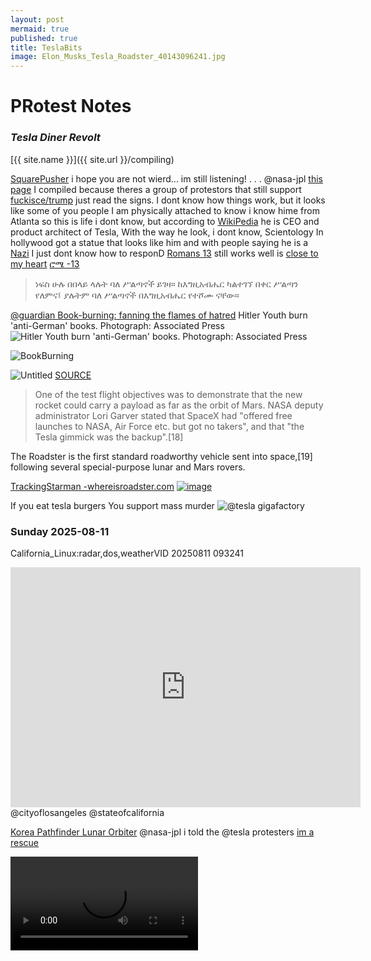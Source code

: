 ```yaml
---
layout: post
mermaid: true
published: true
title: TeslaBits
image: Elon_Musks_Tesla_Roadster_40143096241.jpg
---
```



# PRotest Notes
### _Tesla Diner Revolt_

[{{ site.name }}]({{ site.url }}/compiling)

[SquarePusher](https://youtu.be/RJ6VFCUC6Vs?si=j8kB3udpcTlAXTj6) i hope you are not wierd... im still listening! . . . @nasa-jpl [this page](https://github.com/ThakaRashard/rashardmro/edit/master/_posts/2025-03-31-tesla.md) I compiled because theres a group of protestors that still support [fuckisce/trump](https://ia801009.us.archive.org/21/items/chinaTown-river-bridge-vegetation-la-river-VID_20250810_112536/VID_20250809_181218.mp4) just read the signs. I dont know how things work, but it looks like some of you people I am physically attached to know i know hime from Atlanta so this is life i dont know, but according to [WikiPedia](https://en.wikipedia.org/wiki/Talk:Elon_Musk) he is CEO and product architect of Tesla, With the way he look, i dont know, Scientology In hollywood got a statue that looks like him and with people saying he is a [Nazi](https://daily.jstor.org/90-years-on-the-destruction-of-the-institute-of-sexual-science/) I just dont know how to responD [Romans 13](https://www.biblegateway.com/passage/?search=Romans%2013&version=NIV) still works well is [close to my heart](https://biblehub.com/amh/romans/13.htm) [ሮሜ -13](http://bibleonline.geezexperience.com/amharic/list.php?book=45&chapter=13)


>ነፍስ ሁሉ በበላይ ላሉት ባለ ሥልጣኖች ይገዛ። ከእግዚአብሔር ካልተገኘ በቀር ሥልጣን የለምና፤ ያሉትም ባለ ሥልጣኖች በእግዚአብሔር የተሾሙ ናቸው።


[@guardian Book-burning: fanning the flames of hatred](https://www.theguardian.com/books/2010/sep/10/book-burning-quran-history-nazis)
Hitler Youth burn 'anti-German' books. Photograph: Associated Press
![Hitler Youth burn 'anti-German' books. Photograph: Associated Press](https://i.guim.co.uk/img/static/sys-images/Guardian/Pix/pictures/2010/9/9/1284054802082/Hitler-Youth-burn-anti-Ge-006.jpg?width=620&dpr=1&s=none&crop=none)

![BookBurning](https://daily.jstor.org/wp-content/uploads/2023/05/90_years_on_the_destruction_of_the_institute_of_sexual_science_1050x700.jpg)


![Untitled](https://github.com/user-attachments/assets/6abe6921-e416-4bed-bc5b-a390f63623a1)
[SOURCE](https://digital.library.unt.edu/ark:/67531/metadc357/m1/1/med_res/)

>One of the test flight objectives was to demonstrate that the new rocket could carry a payload as far as the orbit of Mars. NASA deputy administrator Lori Garver stated that SpaceX had "offered free launches to NASA, Air Force etc. but got no takers", and that "the Tesla gimmick was the backup".[18]

The Roadster is the first standard roadworthy vehicle sent into space,[19] following several special-purpose lunar and Mars rovers. 

[TrackingStarman -whereisroadster.com](https://www.whereisroadster.com/)
<a href="https://thakarashard.github.io/compiling/Tesla-Diner-Revolt"><img  alt="image" src="https://github.com/user-attachments/assets/4f4e7f04-ab74-444d-b4e7-31a654a92414" /> </a>

If you eat tesla burgers You support mass murder
![@tesla gigafactory](https://upload.wikimedia.org/wikipedia/commons/thumb/b/b6/Gigafactory_Texas_Building_1_June_2022.jpg/1280px-Gigafactory_Texas_Building_1_June_2022.jpg)

### Sunday  2025-08-11
California_Linux:radar,dos,weatherVID 20250811 093241
<iframe src="https://archive.org/embed/vid-20250811-093241" width="560" height="384" frameborder="0" webkitallowfullscreen="true" mozallowfullscreen="true" allowfullscreen></iframe> @cityoflosangeles @stateofcalifornia

[Korea Pathfinder Lunar Orbiter](https://nssdc.gsfc.nasa.gov/nmc/spacecraft/display.action?id=2022-094A)
@nasa-jpl i told the @tesla protesters [im a rescue](https://www.facebook.com/CaptainOfJoy/posts/pfbid0yR3CVVro8d6niFWN6Sfuycxc5HzCsvR2GPRU6edxjLNj5aodLoH97URj7rUxgDil) 

<video  controls >
  <source src="https://ia802906.us.archive.org/4/items/download_6287_1754168541/VID_20250803_182611.mp4" type="video/mp4" />
  
  Your browser does not support the video tag.
</video>

<img alt="@nasa-jpl im on, its still helpdesk" src="https://github.com/user-attachments/assets/aa9f59d6-f2bd-46c1-906d-b2d64114c743" />

[ElonProtest Day1 coming and going](https://archive.org/details/launchprep_twitter_work_retweets/VID_20250726_184935.mp4)
[b4 HOfOCo](https://dn721704.ca.archive.org/0/items/launchprep_twitter_work_retweets/VID_20250726_184935.mp4) [after HoFoCo](https://dn721704.ca.archive.org/0/items/launchprep_twitter_work_retweets/VID_20250726_190018.mp4) all[files](https://archive.org/download/launchprep_twitter_work_retweets)
[ElonProtest Day2 coming and going](https://archive.org/details/vid-20250727-190404-adb-epa-noaa-swot/VID_20250727_190404.mp4)
[b4 HOfOCo](https://dn721901.ca.archive.org/0/items/vid-20250727-190404-adb-epa-noaa-swot/VID_20250727_190404.mp4) [after HoFoCo](https://dn721901.ca.archive.org/0/items/vid-20250727-190404-adb-epa-noaa-swot/VID_20250727_182645.mp4) all[files](https://archive.org/download/vid-20250727-190404-adb-epa-noaa-swot)

### [@podaac @nasa @nasa-jpl about watermuck](https://dn721704.ca.archive.org/0/items/launchprep_twitter_work_retweets/screen-20240810-110612.mp4)
@stateofcalifornia @cityoflosangeles 
[@podaac @nasa @nasa-jpl about watermuck](https://dn721704.ca.archive.org/0/items/launchprep_twitter_work_retweets/screen-20240810-110612.mp4) @stateofcalifornia @cityoflosangeles @cbs-news-data [SpaceX's Falcon Heavy To Launch Tesla Roadster Into Space - KCAL News](https://youtu.be/8H6j6fooAtE) [SpaceX Launches Tesla Roadster into Mars Orbit via Its Falcon Heavy Rocket - ASM_INTERNATiONAL:ARTiCLE](https://www.asminternational.org/news/videos/-/journal_content/56/10192/33161120/VIDEO/) [Kids Guide To The InterNEt - Diamond EnterTainment Corporation](https://youtu.be/mfMrVKnGzwg)

<iframe src="https://www.facebook.com/plugins/post.php?href=https%3A%2F%2Fwww.facebook.com%2Fpermalink.php%3Fstory_fbid%3Dpfbid02bRXbmnM98phXRPuu6CiRb2LQeDsniyGEvxZtytwjkdTLjBgKruZy729vQpZ1Pjodl%26id%3D100084464911565&show_text=true&width=500" width="500" height="0" style="border:none;overflow:hidden" scrolling="no" frameborder="0" allowfullscreen="true" allow="autoplay; clipboard-write; encrypted-media; picture-in-picture; web-share"></iframe>


<iframe src="https://www.facebook.com/plugins/post.php?href=https%3A%2F%2Fwww.facebook.com%2Fpermalink.php%3Fstory_fbid%3Dpfbid0r1oJ2iKzLhX8Qa1XT5t7diD8oDuWfNakBwMKqpXUrNBN2fdAMXkPg3XwzwJwVdYZl%26id%3D100084464911565&show_text=true&width=500" width="500" height="0" style="border:none;overflow:hidden" scrolling="no" frameborder="0" allowfullscreen="true" allow="autoplay; clipboard-write; encrypted-media; picture-in-picture; web-share"></iframe>


# # CAlifornia_Linux : launchprep_twitter_work_retweets

<iframe src="https://archive.org/embed/launchprep_twitter_work_retweets" width="560" height="384" frameborder="0" webkitallowfullscreen="true" mozallowfullscreen="true" allowfullscreen></iframe>

<iframe src="https://www.facebook.com/plugins/post.php?href=https%3A%2F%2Fwww.facebook.com%2Fpermalink.php%3Fstory_fbid%3Dpfbid0dWXxpo8h3FSa6HLFL2JYev53yP1rDmV562mCJvRS9ByML5gZBsqH8kvJ39fNsYmsl%26id%3D100084464911565&show_text=true&width=500" width="500" height="771" style="border:none;overflow:hidden" scrolling="no" frameborder="0" allowfullscreen="true" allow="autoplay; clipboard-write; encrypted-media; picture-in-picture; web-share"></iframe>


### Ping 
<iframe src="https://www.facebook.com/plugins/post.php?href=https%3A%2F%2Fwww.facebook.com%2Fpermalink.php%3Fstory_fbid%3Dpfbid09whT8WB3sNveGhcE3VaqqC1u98AwXmZoEabSByM74sJJR9fPyGvvoiE9UwsNXZ6Sl%26id%3D100084464911565&show_text=true&width=500" width="500" height="554" style="border:none;overflow:hidden" scrolling="no" frameborder="0" allowfullscreen="true" allow="autoplay; clipboard-write; encrypted-media; picture-in-picture; web-share"></iframe>

<iframe src="https://archive.org/embed/vid-20250727-190404-adb-epa-noaa-swot" width="560" height="384" frameborder="0" webkitallowfullscreen="true" mozallowfullscreen="true" allowfullscreen></iframe>

<iframe src="https://archive.org/embed/scre-californiaLinux_firedatadelivery" width="560" height="384" frameborder="0" webkitallowfullscreen="true" mozallowfullscreen="true" allowfullscreen></iframe>

<iframe src="https://archive.org/embed/1-recommending-grafana-docker" width="560" height="384" frameborder="0" webkitallowfullscreen="true" mozallowfullscreen="true" allowfullscreen></iframe>

<iframe src="https://www.facebook.com/plugins/post.php?href=https%3A%2F%2Fwww.facebook.com%2Fpermalink.php%3Fstory_fbid%3Dpfbid02NEqeowLJXm7HrqaEctrVpP31VPqLqx5jA3kCbDyEubfsNPogMst4iLbvCxpbw1GEl%26id%3D100084464911565&show_text=true&width=500" width="500" height="0" style="border:none;overflow:hidden" scrolling="no" frameborder="0" allowfullscreen="true" allow="autoplay; clipboard-write; encrypted-media; picture-in-picture; web-share"></iframe>

<img  alt="cityhall los angeles" src="https://github.com/user-attachments/assets/40f8038f-3db2-44a5-bad3-620ec2981c96" />

 <div class="tumblr-post" data-href="https://embed.tumblr.com/embed/post/w1-4nQbFNq_M02iOR1eYKg/790452012229722112" data-did="c6706043b2c80590bb9bd0bb4baa1b0cdcd59989"><a href="https://rashardmro.tumblr.com/post/790452012229722112">https://rashardmro.tumblr.com/post/790452012229722112</a></div>  <script async src="https://assets.tumblr.com/post.js"></script>
 <div class="tumblr-post" data-href="https://embed.tumblr.com/embed/post/w1-4nQbFNq_M02iOR1eYKg/790454283549179904" data-did="cbd685ac3e8ab9929432e3b853eb78950066e2c9"><a href="https://rashardmro.tumblr.com/post/790454283549179904/asf-data-search">https://rashardmro.tumblr.com/post/790454283549179904/asf-data-search</a></div>  <script async src="https://assets.tumblr.com/post.js"></script>

<iframe src="https://archive.org/embed/1newsstndupdate-simple-scan-station-20250721144640" width="560" height="384" frameborder="0" webkitallowfullscreen="true" mozallowfullscreen="true" allowfullscreen></iframe>

<iframe src="https://archive.org/embed/image-1-01" width="560" height="384" frameborder="0" webkitallowfullscreen="true" mozallowfullscreen="true" allowfullscreen></iframe>

<iframe src="https://archive.org/embed/ComputerHackingDocumentriesMegaCollection" width="560" height="384" frameborder="0" webkitallowfullscreen="true" mozallowfullscreen="true" allowfullscreen></iframe>

<iframe src="https://www.facebook.com/plugins/post.php?href=https%3A%2F%2Fwww.facebook.com%2Fpermalink.php%3Fstory_fbid%3Dpfbid0YMqxrVw5x1EyzyeH4qfWRa9qJ61Bh8TcczUeUD71ZTbQWpxEBSm6PN1SUr8Y2rCcl%26id%3D100084464911565&show_text=true&width=500" width="500" height="908" style="border:none;overflow:hidden" scrolling="no" frameborder="0" allowfullscreen="true" allow="autoplay; clipboard-write; encrypted-media; picture-in-picture; web-share"></iframe>

<iframe src="https://archive.org/embed/psx_ridgerac" width="560" height="384" frameborder="0" webkitallowfullscreen="true" mozallowfullscreen="true" allowfullscreen></iframe>


<img  alt="image" src="https://github.com/user-attachments/assets/42d701da-70a2-432d-ad2b-1b48c0ed916d" />

# Learnin Light

[lariver 7/30](https://dn721704.ca.archive.org/0/items/vid-20250730-062952-california-ecostress/VID_20250730_062641.mp4) 

<video  controls >
  <source src="https://dn721704.ca.archive.org/0/items/vid-20250730-062952-california-ecostress/VID_20250729_201709.mp4" type="video/mp4" />
  
  Your browser does not support the video tag.
</video>

<video  controls >
  <source src="https://dn721704.ca.archive.org/0/items/vid-20250730-062952-california-ecostress/VID_20250730_062952.mp4" type="video/mp4" />
  
  Your browser does not support the video tag.
</video>

## nisar lau8nch
<iframe src="https://www.facebook.com/plugins/post.php?href=https%3A%2F%2Fwww.facebook.com%2Fpermalink.php%3Fstory_fbid%3Dpfbid0zjSYyq7QrS95NnBpheXHrquuPf8z3yffZMftRz3ZqgV9f3jyWeLFCShE1GQ7atEyl%26id%3D100084464911565&show_text=true&width=500" width="500" height="250" style="border:none;overflow:hidden" scrolling="no" frameborder="0" allowfullscreen="true" allow="autoplay; clipboard-write; encrypted-media; picture-in-picture; web-share"></iframe>


![Hunter Army Airfield](https://home.army.mil/stewart/thumbnails/large/1417/3568/4503/Hunter_Banner.jpg)


 <img alt="image" src="https://home.army.mil/stewart/2917/2383/2269/LTC_TAYLOR_1.jpg" />
 <img alt="image" src="https://home.army.mil/stewart/5916/9901/2979/CSM_FAVOR.jpg" />
<img alt="image" src="https://home.army.mil/stewart/8316/7102/7932/TRAVIS_MOBLEY.jpg" />

{% raw %}




{{Short description|Sports car launched into space in 2018}}
{{Redirect|SpaceX Roadster|a planned "SpaceX option package" using cold gas thrusters|Tesla Roadster (second generation)}}
{{pp-move|reason=needs a [[WP:RM]]}}
{{use mdy dates|date=February 2018}}
{{Infobox spaceflight
| name               = Elon Musk's Tesla Roadster
| names_list         = SpaceX Roadster<ref name="Miley">{{cite web |url=https://interestingengineering.com/nasa-officially-lists-elon-musks-floating-tesla-roadster-as-a-celestial-object |title=NASA Officially Lists Elon Musk's Floating Tesla Roadster As a Celestial Object |date=February 9, 2018 |access-date=February 14, 2018 |first=Jessica |last=Miley |publisher=Interesting Engineering |archive-date=March 22, 2019 |archive-url=https://web.archive.org/web/20190322093327/https://interestingengineering.com/nasa-officially-lists-elon-musks-floating-tesla-roadster-as-a-celestial-object |url-status=live }} JPL designated the artificial object as "Tesla Roadster (Starman, 2018-017A)"</ref> <br /> Starman<ref name="Miley" />
<!--image of the spacecraft/mission-->| image              = Elon Musk's Tesla Roadster (40143096241).jpg
| image_caption      = Elon Musk's Tesla Roadster. Earth is in the background.
| image_alt          = Large circular disc of a fully-illuminated planet Earth floating in the blackness of space. In front of Earth is a red convertible sports-car seen from the side. A humanoid figure wearing a white-and-black spacesuit is seated in the driving seat with the right-arm holding the steering wheel, and the left-arm resting on the top of the car door.
| image_size         = <!--include px/em; defaults to 220px-->
<!--Basic details-->| mission_type       = Test flight
| operator           = [[SpaceX]]
| COSPAR_ID          = 2018-017A
| SATCAT             = 43205
| website            = <!--Homepage of the craft/mission, OFFICIAL PAGES ONLY-->
| mission_duration   = Active: 1 Day<br> In Orbit: {{time interval|6 February 2018, 20:45:00|show=ymd}}
| fate               = 
| distance_travelled = <!--How far the spacecraft travelled (if known)-->
| orbits_completed   = <!--number of times the spacecraft orbited the Earth - see below for spacecraft beyond Earth orbit-->
| suborbital_range   = <!--downrange distance reached if spacecraft did not enter orbit-->
| suborbital_apogee  = <!--altitude reached if spacecraft did not enter orbit-->
<!--Spacecraft properties-->| spacecraft         = <!--Spacecraft name/serial number (eg. Space Shuttle ''Discovery'', Apollo CM-118), etc-->
| spacecraft_type    = [[Tesla Roadster (first generation)|2010 Tesla Roadster]]<ref name="Hammerton">{{cite web |url=https://www.goauto.com.au/news/tesla/tesla-rockets-into-space/2018-02-07/69466.html |title=Sky is the limit for Elon Musk's Tesla Roadster in pioneering space shot |website=goauto.com.au |first=Ron |last=Hammerton |date=February 7, 2018 |access-date=October 15, 2021 |archive-date=October 16, 2021 |archive-url=https://web.archive.org/web/20211016004158/https://www.goauto.com.au/news/tesla/tesla-rockets-into-space/2018-02-07/69466.html |url-status=live }}</ref> used as a [[mass simulator]], attached to the [[upper stage]] of a [[Falcon Heavy]] rocket
| spacecraft_bus     = <!--eg. A2100M, Star-2, etc-->
| manufacturer       = [[Tesla, Inc.|Tesla]] and SpaceX
| launch_mass        = {{plainlist|
* ~{{cvt|1300|kg}}; <!--fuelled mass at launch, not including rocket or upper stage-->
* ~{{cvt|5900|kg}} including rocket upper stage<ref>{{cite web|url=http://www.spacelaunchreport.com/falconH.html#components|title=SpaceX Falcon Heavy Data Sheet|first=Ed|last=Kyle|website=spacelaunchreport.com|access-date=February 16, 2018|archive-date=November 18, 2018|archive-url=https://web.archive.org/web/20181118065328/http://www.spacelaunchreport.com/falconH.html#components|url-status=usurped}}</ref>
}}
| BOL_mass           = <!--spacecraft mass in orbit at beginning of operational life, after LEOP phase-->
| landing_mass       = <!--Mass after landing (recovered spacecraft only)-->
| dry_mass           = <!--spacecraft mass in orbit without fuel-->
| payload_mass       = <!--Mass of cargo carried by spacecraft (eg. for Space Shuttle), or total mass of instrumentation/equipment/experiments for mission-->
| dimensions         = <!--body dimensions and solar array span-->
| power              = <!--end-of-life power, in watts-->
<!--Launch details-->| launch_date        = {{ltime|February 6, 2018|20|45|00|EST|net=no}}
| launch_rocket      = [[Falcon Heavy]] [[Falcon Heavy test flight|FH-001]]
| launch_site        = [[Kennedy Space Center|Kennedy]] [[Kennedy Space Center Launch Complex 39|LC-39A]]
| launch_contractor  = [[SpaceX]]
| deployment_from    = <!--place where deployed from-->
| deployment_date    = <!--date deployed-->
| entered_service    = <!--date on which the spacecraft entered service, if it did not do so immediately after launch-->
<!-- * - e.g. Proton-M/Briz-M not Proton-M, but Titan IV(401)A not Titan IV(401)A-Centaur-->
<!--end of mission-->| disposal_type      = <!--Whether the spacecraft was deorbited, decommissioned, placed in a graveyard orbit, etc-->
| declared           = <!--when the operator/agency officially ended the mission-->
| deactivated        = February 7, 2018
| destroyed          = <!--when craft was destroyed (if other than by re-entry)-->
| last_contact       = <!--when last signal received if not decommissioned-->
| recovery_by        = <!--recovered by-->
| recovery_date      = <!--recovery date-->
| decay_date         = <!--when craft re-entered the atmosphere, not needed if it landed-->
| landing_date       = <!--when the spacecraft made a controlled landing, not needed if it did not return intact-->
| landing_site       = <!--where the craft landed; site/runway or coordinates-->
<!--
    The following template should be used for ONE of the three above fields "end_of_mission", "decay" or "landing" if the spacecraft is no longer operational.
    If it landed intact, use it for the landing time, otherwise for the date it ceased operations, or the decay date if it was still operational when it re-entered.
    {{end date|YYYY|MM|DD|hh|mm|ss|TZ=Z}} (for Zulu/UTC) or {{end date|YYYY|MM|DD}} (if time unknown)
-->
<!--orbit parameters-->
<!--as science-related articles, SI units should be the principal units of measurement, however we usually use {{convert}} to display imperial units in parentheses after the initial values-->| orbit_reference    = [[Heliocentric orbit|Heliocentric]]
| orbit_regime       = <!--high, low, medium, molniya, GSO - please link (e.g. [[Low Earth orbit|Low Earth]] - please don't use acronyms-->
| orbit_longitude    = <!--geosynchronous satellites only-->
| orbit_slot         = <!--Designation of orbital position or slot, if not longitude (e.g plane and position of a GPS satellite)-->
| orbit_semimajor    = <!--semimajor axis-->
| orbit_eccentricity = 0.25571<ref name="JPL Horizons">{{cite web |url=https://ssd.jpl.nasa.gov/horizons_batch.cgi?batch=1&COMMAND=-143205&CENTER='500@10'&MAKE_EPHEM=YES&TABLE_TYPE=ELEMENTS&START_TIME=2018-05-01&STOP_TIME='2018-05-01+00:00:01'&OUT_UNITS=AU-D&REF_PLANE=ECLIPTIC&REF_SYSTEM=J2000&TP_TYPE=ABSOLUTE&ELEM_LABELS=YES&CSV_FORMAT=NO&OBJ_DATA=YES |title=Tesla Roadster (spacecraft) (solution #10) |work=[[JPL Horizons On-Line Ephemeris System]] |date=27 March 2018 |access-date=22 April 2018 |archive-date=June 30, 2019 |archive-url=https://web.archive.org/web/20190630211314/https://ssd.jpl.nasa.gov/horizons_batch.cgi?batch=1&COMMAND=-143205&CENTER=%27500@10%27&MAKE_EPHEM=YES&TABLE_TYPE=ELEMENTS&START_TIME=2018-05-01&STOP_TIME=%272018-05-01+00:00:01%27&OUT_UNITS=AU-D&REF_PLANE=ECLIPTIC&REF_SYSTEM=J2000&TP_TYPE=ABSOLUTE&ELEM_LABELS=YES&CSV_FORMAT=NO&OBJ_DATA=YES |url-status=live }}</ref>
| orbit_periapsis    = {{cvt|0.98613|au|km|lk=on}}<ref name="JPL Horizons" />
| orbit_apoapsis     = {{cvt|1.6637|au|km}}<ref name="JPL Horizons" />
| orbit_inclination  = 1.077°<ref name="JPL Horizons" />
| orbit_period       = 1.525 year<ref name="JPL Horizons" />
| orbit_RAAN         = <!--right ascension of the ascending node-->
| orbit_arg_periapsis = <!--argument of perigee/periapsis-->
| orbit_mean_anomaly = <!--mean anomaly at epoch, only use in conjunction with an epoch value-->
| orbit_mean_motion  = <!--mean motion of the satellite, usually measured in orbits per day-->
| orbit_repeat       = <!--repeat interval/revisit time-->
| orbit_velocity     = <!--speed at which the spacecraft was travelling at epoch - only use for spacecraft with low orbital eccentricity-->
| orbit_epoch        = 1 May 2018 <!--the date at which the orbit parameters were correct-->
| orbit_rev_number   = <!--revolution number-->
| apsis              = helion
}}
{{Elon Musk series|expanded=Related}}
'''Elon Musk's Tesla Roadster''' is an electric sports car that served as the [[Boilerplate (spaceflight)|dummy payload]] for the February 2018 [[Falcon Heavy test flight]] and became an [[artificial satellite]] of the Sun. A mannequin in a [[Space suit#SpaceX spacesuit|spacesuit]], dubbed "Starman", occupies the driver's seat. The car and rocket are products of [[Tesla, Inc.|Tesla]] and [[SpaceX]], respectively, both companies headed by [[Elon Musk]].<ref>{{cite news |url=https://www.cnet.com/news/tesla-motors-founders-now-there-are-five/ |title=Tesla Motors founders: Now there are five |work=CNet |first=Martin |last=LaMonica |date=September 21, 2009 |access-date=September 18, 2018 |quote=agreed-upon "founders" of [[Tesla Motors|Tesla]]. [...] [[Martin Eberhard|Eberhard]], [...] [[Elon Musk]], [...] [[J. B. Straubel|JB Straubel]], [[Marc Tarpenning]], and [[Ian Wright (engineer)|Ian Wright]]. |archive-date=November 15, 2020 |archive-url=https://web.archive.org/web/20201115134134/https://www.cnet.com/news/tesla-motors-founders-now-there-are-five/ |url-status=live }}</ref> The [[Tesla Roadster (first generation)|2010 Roadster]] is personally owned by and previously used by Musk for commuting to work.<ref name="Hammerton" /> It is the first [[production car]] launched into space.

The car, mounted on the rocket's second stage, was launched on an [[Escape velocity|escape trajectory]] and entered an [[Elliptic orbit|elliptical]] [[heliocentric orbit]] crossing the orbit of [[Mars]].<ref name="Harwood">{{cite news|url=https://spaceflightnow.com/2018/02/08/starman-puts-earth-in-the-rearview-mirror/|title='Starman' puts Earth in the rearview mirror|first=William|last=Harwood|via=Spaceflight Now|work=CBS News|date=February 8, 2017|access-date=February 8, 2018|archive-date=November 9, 2020|archive-url=https://web.archive.org/web/20201109062817/https://spaceflightnow.com/2018/02/08/starman-puts-earth-in-the-rearview-mirror/|url-status=live}}</ref> The orbit reaches a maximum distance from the Sun at [[Perihelion and aphelion|aphelion]] of 1.66 [[astronomical unit]]s (au).<ref name="JPL Horizons"/> Video of the Roadster during the launch was transmitted back to the [[mission control center]] and live-streamed.<ref name="Starman"/>

Advertising analysts noted Musk's sense of [[brand management]] and use of new media for his decision to launch a Tesla into space. Musk explained he wanted to inspire the public about the "possibility of something new happening in space" as part of his larger vision for [[SpaceX Mars transportation infrastructure|spreading humanity to other planets]].<ref name="Mosher"/>

== Background ==
{{stack|[[File:Elon Musk's Tesla Roadster.jpg|thumb|Musk's Tesla Roadster parked outside SpaceX, 2010|alt=Photograph of a parking space with the words "SpaceX" and "reserved". The parking space contains a red convertible sports car with Californian license plate TSLA 10. On the rear of the vehicle are written the words "Tesla Roadster Sport".]]}}
In March 2017, [[SpaceX]]'s founder, [[Elon Musk]], said that because the launch of the new [[Falcon Heavy]] vehicle was risky, it would carry the "silliest thing we can imagine".<ref>{{cite tweet |user=elonmusk |author-link=Elon Musk |number=847884351375372288 |title=Silliest thing we can imagine! Secret payload of 1st Dragon flight was a giant wheel of cheese. Inspired by a friend & Monty Python. |date=2017-03-31 |access-date=2018-07-11}}</ref>

In June 2017, one of his Twitter followers suggested that the silly thing be a [[Tesla Model S]], to which Musk replied: "Suggestions welcome!"<ref>{{cite tweet | user=janeidyeve | first=Evelyn Janeidy |last=Arevalo | number=875509666742226944 | title= @elonmusk Please Let Twitter vote for #FalconHeavyCargo Let us imagine the silliest things possible! @arstechnica @TeslaMotors @spacex -RT&❤ |date=2017-06-15 }}</ref><ref>{{cite news |url=https://brownsvilleherald.com/premium/brownsville-woman-musk-interact-on-social-media/article_ba93abf8-0ba9-11e8-bf75-37650ef1ea55.html?mode=jqm |first=Mark |last=Reagan |title=Brownsville woman, Musk interact on social media |work=[[The Brownsville Herald]] |date=2018-02-07 |archive-url=https://web.archive.org/web/20180210101754/https://brownsvilleherald.com/premium/brownsville-woman-musk-interact-on-social-media/article_ba93abf8-0ba9-11e8-bf75-37650ef1ea55.html |archive-date=2018-02-10 |url-status=dead }}</ref><ref>{{cite news |url=https://www.kveo.com/news/local-news/brownsville-woman-inspires-spacex-to-launch-car-to-mars/894946361 |title=Brownsville Woman Inspires SpaceX to Launch Car to Mars |first=Marlane |last=Rodriguez |work=KVEO-TV |date=2018-01-02 |access-date=2018-12-13 |archive-date=2020-07-29 |archive-url=https://web.archive.org/web/20200729225219/https://www.valleycentral.com/news/local-news/brownsville-woman-inspires-spacex-to-launch-car-to-mars/894946361/ |url-status=live }}</ref><ref>{{cite tweet | user=elonmusk | author-link=Elon Musk | number=881571150630756352 | title=Suggestions welcome! |date=2017-07-02 }}</ref>

In December 2017, Musk announced that the payload would be his personal "midnight cherry Tesla Roadster".<ref name="Musk 2017" /><ref>{{cite web |url=https://spaceflightnow.com/2017/12/02/spacex-will-try-to-launch-elon-musks-tesla-roadster-on-new-heavy-lift-rocket/ |title=Elon Musk says SpaceX will try to launch his Tesla Roadster on new heavy-lift rocket |website=Space Flight Now |access-date=2017-12-02 |archive-date=2021-01-15 |archive-url=https://web.archive.org/web/20210115184656/https://spaceflightnow.com/2017/12/02/spacex-will-try-to-launch-elon-musks-tesla-roadster-on-new-heavy-lift-rocket/ |url-status=live }}</ref><ref>{{cite web |url=https://www.space.com/38968-elon-musk-falcon-heavy-rocket-tesla-roadster.html |title=Elon Musk Will Launch His Tesla Roadster to Mars on SpaceX's 1st Falcon Heavy Rocket |first=Tariq |last=Malik |website=Space.com |date=2017-12-01 |access-date=2017-12-03 |archive-date=2020-12-07 |archive-url=https://web.archive.org/web/20201207204756/https://www.space.com/38968-elon-musk-falcon-heavy-rocket-tesla-roadster.html |url-status=live }}</ref><ref>{{cite news |title=Falcon Heavy's Debut Flight Payload: A Tesla Roadster |url=http://aviationweek.com/space/falcon-heavy-s-debut-flight-payload-tesla-roadster |access-date=2017-12-07 |magazine=[[Aviation Week & Space Technology]] |date=2017-12-06 |archive-url=https://web.archive.org/web/20190731085050/https://aviationweek.com/space/falcon-heavy-s-debut-flight-payload-tesla-roadster |archive-date=2019-07-31 |url-status=live}}</ref>

One of the test flight objectives was to demonstrate that the new rocket could carry a payload as far as the orbit of Mars. [[NASA]] deputy administrator [[Lori Garver]] stated that SpaceX had "offered free launches to NASA, [[United States Air Force|Air Force]] etc. but got no takers", and that "the Tesla gimmick was the backup".<ref>{{Cite web |title=Launching Elon Musk's car toward Mars was a backup plan — here's what SpaceX actually wanted to do with Falcon Heavy's first flight |first=Dave |last=Mosher |date=February 9, 2018 |url=http://www.businessinsider.com/starman-tesla-backup-payload-spacex-musk-nasa-2018-2 |website=[[Business Insider]] |access-date=February 9, 2018 |archive-date=November 9, 2020 |archive-url=https://web.archive.org/web/20201109025228/https://www.businessinsider.com/starman-tesla-backup-payload-spacex-musk-nasa-2018-2?r=DE&IR=T |url-status=live }}</ref>

The Roadster is the first standard roadworthy vehicle sent into space,<ref>{{cite news |url=https://futurism.com/experts-elon-musk-roadster/ |title=The First Car in Space |date=December 30, 2017 |access-date=January 14, 2018 |archive-date=December 1, 2020 |archive-url=https://web.archive.org/web/20201201195419/https://futurism.com/experts-elon-musk-roadster |url-status=live }}</ref> following several special-purpose [[Lunar rover|lunar]] and [[Mars rover]]s.

=== Roadster as payload {{anchor|Starman}} ===
{{stack|[[File:Tesla Roadster mounted on Falcon Heavy upper stage.png|thumb|upright=0.85|alt=Illustration of Elon Musk's Tesla Roadster attached to the upper stage of a Falcon rocket, with a driver wearing a white-and-black spacesuit in the driving seat and the Earth visible in the background.|The Roadster is permanently attached to the upper stage of the Falcon Heavy rocket.]]}}
{{stack|[[File:Falcon Heavy Demo Mission (40126461851).jpg|thumb|[[Falcon Heavy]] liftoff from pad [[Kennedy Space Center Launch Complex 39A|LC-39A]]]]
}}

The car was permanently mounted on the rocket in an inclined position above the payload adapter. Tubular structures were added to mount front and side cameras. Photos of the car prior to payload encapsulation were released.<ref>{{cite news |last1=Knapp |first1=Alex |title=Elon Musk Shows Off Photos of a Tesla Roadster Getting Prepped to Go to Mars |date=December 22, 2017 |magazine=[[Forbes (magazine)|Forbes]] |url=https://www.forbes.com/sites/alexknapp/2017/12/22/elon-musk-shows-off-photos-of-tesla-roadster-prepped-to-go-to-mars/ |access-date=December 23, 2017 |archive-date=December 23, 2017 |archive-url=https://web.archive.org/web/20171223005903/https://www.forbes.com/sites/alexknapp/2017/12/22/elon-musk-shows-off-photos-of-tesla-roadster-prepped-to-go-to-mars/ |url-status=live }}</ref>

Positioned in the driver's seat is "Starman", a full-scale human mannequin clad in [[SpaceX spacesuit|a SpaceX pressure spacesuit]].<ref>{{Cite web |last=Weitering |first=Hanneke |date=2018-02-05 |title=Elon Musk Unveils 'Starman' in Tesla Roadster Launching on SpaceX's Falcon Heavy Rocket |url=https://www.space.com/39593-starman-aboard-tesla-roadster-spacex-falcon-heavy.html |url-status=live |archive-url=https://web.archive.org/web/20180205201005/https://www.space.com/39593-starman-aboard-tesla-roadster-spacex-falcon-heavy.html |archive-date=2018-02-05 |access-date= |website=Space.com}}</ref> It was placed with the right hand on the steering wheel and the left elbow resting on the open window sill. The mannequin was named after the [[David Bowie]] song "[[Starman (song)|Starman]]",<ref>{{cite magazine |author=Pappalardo |first=Joe |date=February 5, 2018 |title=Elon Musk's Space Tesla Isn't Going to Mars. It's Going Somewhere More Important. |url=https://www.popularmechanics.com/space/moon-mars/a16571489/elon-musk-space-tesla-mars/ |url-status=live |archive-url=https://web.archive.org/web/20180206230725/https://www.popularmechanics.com/space/moon-mars/a16571489/elon-musk-space-tesla-mars/ |archive-date=February 6, 2018 |access-date=February 6, 2018 |magazine=Popular Mechanics}}</ref> and the car's sound system was set before launch to continuously loop the Bowie song "[[Space Oddity]]".<ref>{{cite magazine|title=SpaceX Successfully Launches the Falcon Heavy – and Elon Musk's Roadster|url=https://www.wired.com/story/spacex-successfully-launches-the-falcon-heavyand-elon-musks-roadster/|magazine=WIRED|access-date=February 7, 2018|date=2018-02-06|archive-date=February 7, 2018|archive-url=https://web.archive.org/web/20180207003954/https://www.wired.com/story/spacex-successfully-launches-the-falcon-heavyand-elon-musks-roadster/|url-status=live}}</ref>

A copy of [[Douglas Adams]]' novel ''[[The Hitchhiker's Guide to the Galaxy (novel)|The Hitchhiker's Guide to the Galaxy]]'' is in the glove box, along with references to the book in the form of a [[Phrases from The Hitchhiker's Guide to the Galaxy#Knowing where one's towel is|towel]] and a sign on the dashboard that reads "[[Phrases from The Hitchhiker's Guide to the Galaxy#Don't Panic|DON'T PANIC!]]".<ref>{{blist | {{cite tweet |user=tiamaria68uk |number=938930620511801345 |access-date=December 8, 2017 |date=December 8, 2017 |title= Will the glove box contain "The Hitchhikers Guide To The Galaxy"?}} | {{cite tweet |author-link=Elon Musk |user=elonmusk |number=938947119246860290 |access-date=December 8, 2017 |date=December 8, 2017 |title=Yes}} | {{cite tweet |author-link=Elon Musk |user=elonmusk |title=Plus a towel and a sign saying 'Don't Panic' |number=939005893634506752 |access-date=December 8, 2017 |date=December 8, 2017}} }}</ref> 

A [[Hot Wheels]] miniature Roadster with a miniature Starman is mounted on the dashboard. A plaque bearing the names of the employees who worked on the project is placed underneath the car, and a message on the vehicle's circuit board reads "Made on Earth by humans".<ref>{{cite web |first=Elon |last=Musk |author-link=Elon Musk |title=Printed on the circuit board of a car in deep space |url=https://www.instagram.com/p/Be31IJxgOoK/ |via=[[Instagram]] |access-date=February 7, 2018 |archive-url=https://web.archive.org/web/20180207035617/https://www.instagram.com/p/Be31IJxgOoK/ |archive-date=February 7, 2018 |url-status=dead |df=mdy-all}}</ref> The car carries a copy of Isaac Asimov's [[Foundation (book series)#Foundation trilogy|''Foundation'' trilogy]] on a [[5D optical data storage|5D optical disc]], a proof of concept for high-density long-lasting data storage, donated to Musk by the [[Arch Mission Foundation]].<ref>{{cite web |author=Taylor |first=Chris |date=February 9, 2018 |title=Forget the Tesla, Elon Musk launched the first books in an ever-lasting space library |url=https://mashable.com/2018/02/09/elon-musk-tesla-roadster-space-library/ |url-status=live |archive-url=https://web.archive.org/web/20180218090251/https://mashable.com/2018/02/09/elon-musk-tesla-roadster-space-library/ |archive-date=February 18, 2018 |access-date=February 17, 2018 |work=Mashable}}</ref><ref>{{cite web |author=Olson |first=Eric |date=February 14, 2018 |title=Backing Up Humanity: First Arch Launched on Falcon Heavy |url=https://insights.globalspec.com/article/7975/backing-up-humanity-first-arch-launched-on-falcon-heavy |url-status=live |archive-url=https://web.archive.org/web/20180215023805/https://insights.globalspec.com/article/7975/backing-up-humanity-first-arch-launched-on-falcon-heavy |archive-date=February 15, 2018 |access-date=February 17, 2018 |work=IEEE GlobalSpec}}</ref>

==Trajectory==
{{Main|Falcon Heavy test flight}}
[[File:Animation of SpaceX Roadster trajectory.gif|thumb|An animation of the Roadster's trajectory
{| style="width:100%;"
|{{legend2|Magenta|SpaceX Roadster}}<br/>{{legend2|Yellow|Sun}}<br/>{{legend2|Cyan|Mercury}}
|{{legend2|Gold|Venus}}<br/>{{legend2|RoyalBlue|Earth}}<br/>{{legend2|OrangeRed|Mars}}
|}]]
[[File:Tesla Roadster orbital diagram.png|thumb|Orbit of the Roadster, with the planets of the inner Solar System for context. Its [[aphelion]] is ~250 million kilometres (1.66&nbsp;[[astronomical units|au]]).|alt=Diagram of the inner solar system with the circular orbits of Mercury, Venus, Earth and Mars going around the Sun. The orbit of the Tesla Roadster is shown in red, also encircling the Sun, but in an ellipse shape that touches Earth orbit on one side of the Sun, and extends outwards beyond Mars orbit on the other side of the Sun.]]

The US [[Office of Commercial Space Transportation]] issued the test flight's launch license on February 2, 2018.<ref name="Wong">{{cite web |url=http://images.spaceref.com/news/2018/LLS18107doc.pdf |title=License Number: LLS 18-107 |first=Kenneth |last=Wong |publisher=[[Office of Commercial Space Transportation]] |date=February 2, 2018 |access-date=February 5, 2018 |quote=Space Exploration Technologies is authorized to conduct: (i) a flight of the Falcon Heavy launch vehicle from Kennedy Space Center Launch Complex 39A at Kennedy Space Center (KSC) transporting the modified Tesla Roadster (mass simulator) to a hyperbolic orbit; and […] }}</ref> The rocket lifted off from [[Kennedy Space Center Launch Complex 39|Launch Complex 39A]] at [[Kennedy Space Center]]<ref name="Wong"/> at 15:45 EST (20:45 UTC) on February 6.<ref>{{cite news |last1=Santana |first1=Marco |last2=Brinkmann |first2=Paul |date=February 6, 2018 |title=SpaceX Falcon Heavy launch live coverage: Liftoff successful |url=http://www.orlandosentinel.com/news/space/os-bz-falcon-heavy-spacex-launch-tuesday-20180206-story.html |url-status=dead |archive-url=https://web.archive.org/web/20180206215128/http://www.orlandosentinel.com/news/space/os-bz-falcon-heavy-spacex-launch-tuesday-20180206-story.html |archive-date=February 6, 2018 |access-date=February 6, 2018 |newspaper=[[Orlando Sentinel]]}}</ref> The upper stage supporting the car was initially placed in an Earth [[parking orbit]].<ref name="Harwood" /> It spent six hours coasting through the [[Van Allen radiation belt]]s, thereby demonstrating a new capability requested by the [[United States Air Force|U.S. Air Force]] for direct insertion of heavy intelligence satellites into [[geostationary orbit]]. Then, the upper stage performed a second boost to reach the desired [[escape trajectory]].<ref>{{cite news |url=https://www.nasaspaceflight.com/2018/02/spacex-debut-falcon-heavy-demonstration-launch/ |last1=Gebhardt |first1=Chris |title=SpaceX set to debut Falcon Heavy in demonstration launch from KSC |work=[[NASASpaceFlight.com]] |date=February 6, 2018 |access-date=February 6, 2018 |archive-url=https://web.archive.org/web/20201109040210/https://www.nasaspaceflight.com/2018/02/spacex-debut-falcon-heavy-demonstration-launch/ |archive-date=November 9, 2020 |url-status=live }}</ref><ref>{{cite news |url=https://arstechnica.com/science/2018/02/at-the-pad-elon-musk-sizes-up-the-falcon-heavys-chance-of-success/ |last1=Berger |first1=Eric |title=Elon Musk says the Falcon Heavy has a 50-50 chance of success |website=[[Ars Technica]] |date=February 6, 2018 |access-date=February 6, 2018 |archive-date=February 16, 2021 |archive-url=https://web.archive.org/web/20210216125144/https://arstechnica.com/science/2018/02/at-the-pad-elon-musk-sizes-up-the-falcon-heavys-chance-of-success/ |url-status=live }}</ref><ref>{{cite news |url=https://www.geekwire.com/2018/elon-musk-explains-spacexs-falcon-heavy-rocket-risky-revolutionary/ |last1=Boyle |first1=Alan |title=Elon Musk explains why SpaceX's Falcon Heavy rocket is risky – and revolutionary |work=[[GeekWire]] |date=February 6, 2018 |access-date=February 6, 2018 |archive-url=https://web.archive.org/web/20201109041100/https://www.geekwire.com/2018/elon-musk-explains-spacexs-falcon-heavy-rocket-risky-revolutionary/ |archive-date=November 9, 2020 |url-status=live }}</ref>

The launch was [[Live streaming|live streamed]], and video feeds from space showed the Roadster at various angles, with Earth in the background, thanks to cameras placed inside and outside the car, on booms attached to the vehicle's custom adaptor atop the upper stage.<ref>{{cite tweet |last=Foust |first=Jeff |title=Musk: will be three cameras mounted on the Roadster, should provide "epic views" if all goes well. |user=jeff_foust |number=960632250500042752 |date=February 5, 2018 |language=en }}</ref><ref>{{cite tweet |user=planet4589 |first=Jonathan |last=McDowell |author-link=Jonathan McDowell |number=961675763450830849 |date=February 8, 2018 |access-date=February 11, 2018 |title=I now have confirmation that the Tesla remains attached to the Falcon 2nd stage, which is being observed by asteroid experts}}</ref> Musk had estimated the car's battery would last over 12 hours, but the live stream ran for just over four hours, thus ending before the final boost out of Earth orbit.<ref name="Starman">{{cite AV media |url=https://www.youtube.com/watch?v=aBr2kKAHN6M |via=YouTube |title=Live Views of Starman |access-date=February 7, 2018 |archive-date=February 7, 2018 |archive-url=https://web.archive.org/web/20180207011450/https://www.youtube.com/watch?v=aBr2kKAHN6M |url-status=live }}</ref><ref>{{cite news|url=https://www.space.com/39612-spacex-starman-tesla-roadster-live-views.html|title=Watch Live Views of SpaceX's Starman Riding a Tesla Roadster in Space!|last=Weitering|first=Hanneke|date=February 6, 2018|website=[[Space.com]]|access-date=February 6, 2018|archive-date=February 7, 2018|archive-url=https://web.archive.org/web/20180207004312/https://www.space.com/39612-spacex-starman-tesla-roadster-live-views.html|url-status=live}}</ref><ref>{{cite news |title=This is what a Tesla Roadster looks like floating through space |url=https://www.cnbc.com/2018/02/06/this-is-what-a-tesla-roadster-looks-like-floating-through-space.html |access-date=February 7, 2018 |work=CNBC |date=February 6, 2018 |archive-url=https://web.archive.org/web/20180207004334/https://www.cnbc.com/2018/02/06/this-is-what-a-tesla-roadster-looks-like-floating-through-space.html |archive-date=February 7, 2018 |url-status=live}}</ref> The images were released by SpaceX into the [[public domain]] on their [[Flickr]] account.<ref>{{cite web |author=Zhang |first=Michael |date=February 8, 2018 |title=This is the Last Photo of the Tesla That's Flying Away From Earth |url=https://petapixel.com/2018/02/08/last-photo-tesla-thats-flying-away-earth/ |url-status=live |archive-url=https://web.archive.org/web/20201109040755/https://petapixel.com/2018/02/08/last-photo-tesla-thats-flying-away-earth/ |archive-date=November 9, 2020 |access-date=February 18, 2018 |work=PetaPixel |quote=The photo was shared by billionaire Elon Musk on Instagram and SpaceX on Flickr. As you might remember, SpaceX began publishing all of its Flickr photos to the public domain in March 2015, leading Flickr to add a public domain designation just days later.}}</ref><ref>{{cite web |url=https://www.geekwire.com/2015/elon-musk-makes-spacex-photos-free-for-public-use/ |title=Elon Musk makes SpaceX photos free for public use |work=[[GeekWire]] |first=Molly |last=Brown |date=March 23, 2015 |access-date=February 18, 2018 |archive-date=November 30, 2020 |archive-url=https://web.archive.org/web/20201130161220/https://www.geekwire.com/2015/elon-musk-makes-spacex-photos-free-for-public-use/ |url-status=live}}</ref>

Following the launch, the rocket stage carrying the car was given the [[Satellite Catalog Number]] 43205, named "TESLA ROADSTER/FALCON 9H", along with the [[COSPAR designation]] 2018-017A.<ref>{{cite web |url=https://www.n2yo.com/satellite/?s=43205 |title=TESLA ROADSTER/FALCON 9H |website=N2YO.com |access-date=February 21, 2018 |archive-date=February 19, 2018 |archive-url=https://web.archive.org/web/20180219203544/https://www.n2yo.com/satellite/?s=43205 |url-status=live }}</ref> The [[JPL Horizons]] system publishes solutions for the trajectory as target body "-143205".<ref name="Miley"/><ref name="JPL Horizons" />

The Roadster is in a heliocentric orbit that crosses the orbit of Mars and reaches a distance of {{nowrap|1.66 au}} from the Sun.<ref name="Harwood"/> With an inclination of roughly 1 degree to the [[ecliptic plane]], compared to Mars' 1.85° inclination, this trajectory by design cannot intercept Mars, so the car will neither [[Mars flyby|fly by Mars]] nor enter an [[areocentric orbit|orbit around Mars]].<ref name="Plait">{{cite web |last1=Plait |first1=Phil |title=Elon Musk: On the Roadster to Mars |url=http://www.syfy.com/syfywire/elon-musk-on-the-roadster-to-mars |website=Syfy Wire |access-date=December 7, 2017 |date=2017-12-02 |archive-date=January 29, 2021 |archive-url=https://web.archive.org/web/20210129185324/https://www.syfy.com/syfywire/elon-musk-on-the-roadster-to-mars |url-status=live }}</ref> This was the second object launched by SpaceX to leave Earth orbit, after the [[DSCOVR]] mission to the Earth–Sun {{L1}} Lagrangian point. Nine months after launch, the Tesla had travelled beyond the orbit of Mars,<ref>{{cite web |last1=Nag |first1=Poulami |title=SpaceX Starman reaches beyond Mars in his cherry red Tesla Roadster |url=https://www.ibtimes.co.in/spacex-starman-reaches-beyond-mars-his-cherry-red-tesla-roadster-784728 |website=ibtimes.co.in |publisher=IB Times |access-date=5 November 2018 |date=2018-11-04 |archive-date=January 7, 2021 |archive-url=https://web.archive.org/web/20210107071057/https://www.ibtimes.co.in/spacex-starman-reaches-beyond-mars-his-cherry-red-tesla-roadster-784728 |url-status=live }}</ref> reaching [[aphelion]] at 12:48 UTC on November 9, 2018, at a distance of {{cvt|248,892,559|km|au|sigfig=4}} from the Sun.<ref name="JPL Horizons" /> The maximum speed of the car relative to the Sun will be approximately {{cvt|121,000|km/h}} at [[perihelion]].<ref>{{cite web |url=https://where-is-tesla-roadster.space/live |title=Elon Musk's Tesla Roadster in Space – Live Position |first=Greg |last=Frieger |website=where-is-tesla-roadster.space |date=2018 |access-date=12 December 2018 |archive-date=February 20, 2021 |archive-url=https://web.archive.org/web/20210220160904/https://where-is-tesla-roadster.space/live |url-status=live }} Select "Aug 15, 2019 Closest to the Sun (perihelion)" in the "Past and future events" section to view the predicted speed at that time.</ref>

Even if the rocket had targeted an actual [[Mars transfer orbit]], the car could not have been placed into orbit around Mars, because the upper stage that carries it is not equipped with the necessary propellant, maneuvering, and communications capabilities. This flight simply demonstrated that Falcon Heavy is capable of launching significant payloads towards Mars in potential future missions.<ref name="Plait"/>

==Cultural impact==
The car in space quickly became a topic for [[Internet meme]]s.<ref>{{cite news |url=http://technology.inquirer.net/72268/tesla-roadster-in-space-becomes-internets-new-favorite-meme |title=Tesla Roadster in space becomes internet's new favorite meme |first=Alfred |last=Bayle |newspaper=[[Philippine Daily Inquirer]] |date=7 February 2018 |access-date=10 February 2018 |archive-date=October 5, 2020 |archive-url=https://web.archive.org/web/20201005164145/https://technology.inquirer.net/72268/tesla-roadster-in-space-becomes-internets-new-favorite-meme |url-status=live }}</ref><ref>{{cite web |author=Baliūnaitė |first=Ilona |date=7 February 2018 |title=47 Of The Funniest Reactions To Elon Musk Sending Tesla Car To Mars |url=https://www.boredpanda.com/elon-musk-tesla-in-space-reactions/ |url-status=live |archive-url=https://web.archive.org/web/20200601021741/https://www.boredpanda.com/elon-musk-tesla-in-space-reactions/ |archive-date=June 1, 2020 |access-date=12 December 2018 |website=Bored Panda}}</ref> [[Western Australia Police]] distributed a picture of a [[radar gun]] aimed at the Roadster whilst above Australia.<ref>{{cite news|url=https://www.rtlnieuws.nl/opmerkelijk/hilarisch-australische-politie-slingert-ruimte-tesla-op-de-bon-vanwege-hoge-snelheid|title=Hilarisch: Australische politie slingert ruimte-Tesla op de bon vanwege hoge snelheid|trans-title=Hilarious: Australian Police send orbiting Tesla a speeding ticket|date=7 February 2018|access-date=16 February 2018|work=[[RTL Nieuws]]|language=nl|archive-date=July 31, 2020|archive-url=https://web.archive.org/web/20200731165918/https://www.rtlnieuws.nl/opmerkelijk/artikel/3846401/hilarisch-australische-politie-slingert-ruimte-tesla-op-de-bon-vanwege|url-status=live}}</ref><ref>{{cite tweet |number=961057061042704384 |title=Ticket's in the post mate... 😉 #AnywhereAnytime #WAPoliceForce #FalconHeavy |user=WA_Police |author=Western Australia Police |author-link=Western Australia Police |date=7 February 2018 |access-date=16 February 2018}}</ref> [[Škoda Auto|Škoda]] produced a [[parody]] video of a [[Škoda Superb]] being driven to [[Mars, Loire|Mars]], a village in central France.<ref>{{cite news |last1=Padeanu |first1=Adrian |title=Skoda Releases Video Proof Of Sending Superb To Mars |url=https://www.motor1.com/news/233075/skoda-superb-goes-to-mars/ |access-date=February 15, 2018 |work=Motor1.com |date=February 14, 2018 |language=en |archive-date=November 28, 2020 |archive-url=https://web.archive.org/web/20201128122717/https://www.motor1.com/news/233075/skoda-superb-goes-to-mars/ |url-status=live }}</ref><ref>{{cite video |url=https://www.youtube.com/watch?v=79d0jxWZlds |title=#MissionToMars |author=Škoda France |via=Youtube |date=14 February 2018 |access-date=15 February 2018 |language=en,fr |archive-date=January 24, 2021 |archive-url=https://web.archive.org/web/20210124030657/https://www.youtube.com/watch?v=79d0jxWZlds |url-status=live }}</ref> An attempt was made by [[Donut Media]] to launch a [[Hot Wheels]] [[Tesla Model X]] to the stratosphere using a [[weather balloon]].<ref>{{cite web|url=https://www.carscoops.com/2018/02/launching-tesla-model-x-toy-car-space-insanely-difficult-incredibly-hilarious/|title=Launching A Tesla Model X Toy Car Into Space Is Insanely Difficult, Incredibly Hilarious|first=Joel V.|last=Patel|date=27 February 2018|access-date=27 February 2018|work=Carscoops|archive-date=January 14, 2021|archive-url=https://web.archive.org/web/20210114123814/https://www.carscoops.com/2018/02/launching-tesla-model-x-toy-car-space-insanely-difficult-incredibly-hilarious/|url-status=live}}</ref><ref>{{cite video|url=https://www.youtube.com/watch?v=2szjw6ZpJ4w|author=Donut Media|date=25 February 2018|access-date=27 February 2018|title=We Tried to Launch a Tesla to Space Too|via=Youtube|archive-date=November 10, 2020|archive-url=https://web.archive.org/web/20201110075633/https://www.youtube.com/watch?v=2szjw6ZpJ4w|url-status=live}}</ref> ToSky, a Russian start-up, sent a scale model of a Soviet-era [[Lada]] carrying a mannequin of Roscosmos head [[Dmitry Rogozin]] to an altitude of 20&nbsp;km (12 miles) to gather test data for the design of [[High-altitude platform station#Stratospheric airship|stratostats]].<ref>{{cite news |title=Russians send Soviet car model into stratosphere |url=https://www.bbc.com/news/blogs-news-from-elsewhere-48615344 |work=BBC News |date=12 June 2019 |access-date=June 13, 2019 |archive-date=December 28, 2020 |archive-url=https://web.archive.org/web/20201228095432/https://www.bbc.com/news/blogs-news-from-elsewhere-48615344 |url-status=live }}</ref>

Some news reports observed a similarity between the real pictures of a car orbiting the Earth and the title sequence of the animated [[cult classic]] film ''[[Heavy Metal (film)|Heavy Metal]]'' (1981), where a space traveler lands on Earth in a 1950s two-seater [[Chevrolet Corvette (C1)|Chevrolet Corvette]] convertible.<ref>{{cite news |url=https://edge.ca/news/4011097/a-canadian-american-predicted-what-elon-musks-rocket-roadster-did-yesterday-in-1981/ |title=A Canadian-American predicted what Elon Musk's rocket roadster did yesterday—in 1981! |first=Alan |last=Cross |work=[[CFNY-FM]] |date=2018-02-07 |access-date=2018-02-11 |quote=picture is not fake [...] photo is from space [...] resemblance to the opening sequence of a Canadian-American adult animated movie from 1981 called ''Heavy Metal'' |archive-date=2020-06-13 |archive-url=https://web.archive.org/web/20200613114306/https://edge.ca/news/4011097/a-canadian-american-predicted-what-elon-musks-rocket-roadster-did-yesterday-in-1981/ |url-status=live }}</ref><ref>{{cite news |url=https://www.businessinsider.com/how-tesla-and-spacex-have-already-merged-2018-2 |title=The Falcon Heavy Roadster Launch reveals how Tesla and SpaceX are already beginning to merge |first=Matthew |last=DeBord |website=[[Business Insider]] UK |date=2018-02-10 |access-date=2018-02-11 |quote=Roadster orbiting Earth [...] like something out of the [...] opening sequence from the 1981 grownup animated movie "Heavy Metal" |archive-date=2018-10-23 |archive-url=https://web.archive.org/web/20181023112633/http://uk.businessinsider.com/how-tesla-and-spacex-have-already-merged-2018-2 |url-status=live }}</ref>

The SpaceX launch live stream reached over 2.3 million concurrent viewers on YouTube, which made it the second most watched live event on the platform, behind another space-related event: [[Felix Baumgartner]]'s [[Red Bull Stratos|jump from the stratosphere]] in 2012.<ref>{{Cite news|url=https://www.theverge.com/2018/2/6/16981730/spacex-falcon-heavy-launch-youtube-live-stream-record|title=SpaceX's Falcon Heavy launch was YouTube's second biggest live stream ever|last=Singleton|first=Micah|work=The Verge|date=6 February 2018|access-date=23 February 2018|language=en|archive-date=December 13, 2020|archive-url=https://web.archive.org/web/20201213132338/https://www.theverge.com/2018/2/6/16981730/spacex-falcon-heavy-launch-youtube-live-stream-record|url-status=live}}</ref>

== Reactions ==
The choice of the Roadster as a dummy payload was variously interpreted as marketing for Tesla, or a work of art, with some worrying about the risk to contamination of otherwise sterile solar system bodies. Some also commented on how the Roadster was not a [[space debris]] risk.

=== Marketing ===
Musk was lauded as a savvy [[Marketing|marketer]] and [[Brand management|brand manager]] by controlling both the timing and the content of his corporate public relations.<ref name="Billings"/><ref name="Wnek">{{Cite magazine |last=Wnek |first=Mark |date=February 8, 2018 |title=There's Advertising and Marketing, and Then There's Elon Musk |url=http://adage.com/article/special-report-super-bowl/advertising-marketing-elon-musk/312307/ |url-status=live |archive-url=https://web.archive.org/web/20180212142636/http://adage.com/article/special-report-super-bowl/advertising-marketing-elon-musk/312307/ |archive-date=February 12, 2018 |access-date=February 12, 2018 |magazine=[[Ad Age]]}}</ref><ref name="Matousek">{{Cite web |last=Matousek |first=Mark |date=February 7, 2018 |title=Tesla created the world's best car commercial without spending a dime on advertising |url=http://www.businessinsider.com/tesla-made-the-worlds-best-car-commercial-without-spending-money-2018-2 |url-status=live |archive-url=https://web.archive.org/web/20180210062303/http://www.businessinsider.com/tesla-made-the-worlds-best-car-commercial-without-spending-money-2018-2 |archive-date=February 10, 2018 |access-date=February 12, 2018 |website=[[Business Insider]]}}</ref><ref>{{Cite magazine |title= The mega-rich have ambitious plans to improve the world; Should that be a cause for celebration or concern? |date= February 8, 2018 |magazine= [[The Economist]] |url= https://www.economist.com/news/leaders/21736517-should-be-cause-celebration-or-concern-mega-rich-have-ambitious-plans-improve |access-date= February 12, 2018 |archive-date= February 12, 2018 |archive-url= https://web.archive.org/web/20180212031546/https://www.economist.com/news/leaders/21736517-should-be-cause-celebration-or-concern-mega-rich-have-ambitious-plans-improve |url-status= live }}</ref> After the launch, ''[[Scientific American]]'' said using a car was not entirely pointless, in the sense that something of that size and weight was necessary for a meaningful test.<ref name="Billings">{{Cite magazine |url= https://blogs.scientificamerican.com/observations/elon-musk-does-it-again/ |title= Elon Musk Does It Again; His Falcon Heavy rocket lifts off on the first try, puts a Tesla auto into orbit—and maybe changes the business of space commerce and exploration forever |first= Lee |last= Billings |date= February 6, 2018 |magazine= [[Scientific American]] |url-status= live |archive-url= https://web.archive.org/web/20180209230841/https://blogs.scientificamerican.com/observations/elon-musk-does-it-again/ |archive-date= February 9, 2018 |df= mdy-all }}</ref> 

''[[Advertising Age]]'' agreed with ''[[Business Insider]]'' that the Roadster space launch was the "greatest ever car commercial without a dime spent on advertising", demonstrating that Musk is "miles ahead of the rest" in reaching young consumers, where "mere mortals scrabble about spending millions to fight each other over seconds of air time", Musk "just executes his vision."<ref name="Wnek" /><ref name="Matousek" /> Alex Hern, technology reporter for ''[[The Guardian]]'', said the choice to launch a car was a "hybrid of genuine breakthrough and [[nerd]]-baiting publicity stunt" without "any real point beyond generating good press pics", which should not detract from the much more important technological milestone represented by the launch of the rocket itself.<ref>{{Cite news |last=Hern |first=Alex |date=February 7, 2018 |title=Forget the car in space: why Elon Musk's reusable rockets are more than a publicity stunt; The onboard Tesla Roadster grabbed the headlines, but the real success of this week's space adventure was the Falcon Heavy launch vehicle |url=https://www.theguardian.com/science/shortcuts/2018/feb/07/forget-the-car-in-space-why-elon-musks-reusable-rockets-are-more-than-a-publicity-stunt |url-status=live |archive-url=https://web.archive.org/web/20180207200649/https://www.theguardian.com/science/shortcuts/2018/feb/07/forget-the-car-in-space-why-elon-musks-reusable-rockets-are-more-than-a-publicity-stunt |archive-date=February 7, 2018 |newspaper=[[The Guardian]] |issn=0261-3077}}</ref>

[[Lori Garver]], a former NASA deputy director, initially said the choice of payload for the Falcon Heavy maiden flight is a [[gimmick]] and a loss of opportunity to further advance science—but later clarified that "I was told by a SpaceX VP (vice president) at the launch that they offered free launches to NASA, Air Force etc. but got no takers."<ref>{{cite news |url= https://www.standard.co.uk/news/world/spacex-falcon-heavy-launch-nothing-more-than-a-gimmick-says-former-nasa-deputy-administrator-lori-a3762376.html |title= Elon Musk's SpaceX Falcon Heavy launch was just a gimmick, says former NASA boss Lori Garver |newspaper= [[Evening Standard]] |first= Alexandra |last= Richards |date= 2018-02-09 |access-date= 2018-02-09 |url-status= live |archive-url= https://web.archive.org/web/20180209194810/https://www.standard.co.uk/news/world/spacex-falcon-heavy-launch-nothing-more-than-a-gimmick-says-former-nasa-deputy-administrator-lori-a3762376.html |archive-date= February 9, 2018 |df= mdy-all }}</ref>

Musk responded to the critics by stating he wanted to inspire the public about the "possibility of something new happening in space," as part of his larger vision for [[SpaceX Mars colonization program|spreading humanity to other planets]].<ref name="Mosher">{{cite news |url=https://www.businessinsider.com/why-elon-musk-launched-tesla-mars-falcon-heavy-2018-3 |title=Elon Musk explains why he launched a car toward Mars — and the reasons are much bigger than his ego |work=[[Business Insider]] |first=Dave |last=Mosher |date=March 13, 2018 |access-date=September 19, 2018 |archive-date=December 9, 2020 |archive-url=https://web.archive.org/web/20201209151139/https://www.businessinsider.com/why-elon-musk-launched-tesla-mars-falcon-heavy-2018-3 |url-status=live }}</ref>

=== Work of art ===
[[File:Elon Musk's Tesla Roadster (40110297852).jpg|alt=Photograph of the black emptiness of space, with planet Earth partly in shadow in the background. In the foreground is an open-top red convertible sports car, viewed from the front over the hood, with a mannequin in the driving seat that is wearing a white-and-black spacesuit|thumb|Musk's Roadster mounted to a Falcon Heavy rocket]]
''[[The Verge]]'' likened the Roadster to a "[[Found object|ready-made]]" work of art, such as [[Marcel Duchamp]]'s 1917 piece [[Fountain (Duchamp)|''Fountain'']], created by placing an everyday object in an unusual position, context and orientation.<ref>{{cite news|url=https://www.theverge.com/2018/2/10/16997124/elon-musk-spacex-tesla-art-starman-advertising|title=Elon Musk made history launching a car into space. Did he make art too?|first=Kyle|last=Chayka|date=February 10, 2018|quote=a staggering image [...] and so impressive that the video seems somehow unreal. It's the greatest car {{abbr|ad|advert}} of all time. [...] In 1917, [[Marcel Duchamp]] put a urinal on a pedestal, titled it [[Fountain (Duchamp)|''Fountain'']] [...] and called it art. [...] a readymade, his word for a combination of everyday objects reassembled or re-contextualized by an artist.|access-date=February 11, 2018|archive-date=November 9, 2020|archive-url=https://web.archive.org/web/20201109032552/https://www.theverge.com/2018/2/10/16997124/elon-musk-spacex-tesla-art-starman-advertising|url-status=live}}</ref>

[[Alice Gorman]], a lecturer in archaeology and space studies at [[Flinders University]] in Australia, said that the Roadster's primary purpose is symbolic communication, that "the red sports car symbolises [[masculinity]] – power, wealth and speed<ref>{{Cite web |last=David |first=Leonard |date=2018-02-09 |title=Tesla Roadster Gets Interplanetary ID |url=https://www.space.com/39646-tesla-roadster-gets-interplanetary-id.html |url-status=live |archive-url=https://web.archive.org/web/20180220092347/https://www.space.com/39646-tesla-roadster-gets-interplanetary-id.html |archive-date=2018-02-20 |access-date= |website=Space.com}}</ref> – but also how fragile masculinity is". Drawing on anthropological theories of symbols, she argues that "the car is also an armour against dying, a [[talisman]] that quells a profound fear of mortality".<ref name="Gorman"/> Gorman wrote that "the spacesuit is also about death. ... The Starman was never alive, but now he's haunting space".<ref name="Gorman">{{cite web |last=Gorman |first=Alice |author-link1=Alice Gorman |date=2018-02-07 |title=A sports car and a glitter ball are now in space – what does that say about us as humans? |url=http://theconversation.com/a-sports-car-and-a-glitter-ball-are-now-in-space-what-does-that-say-about-us-as-humans-91156 |url-status=live |archive-url=https://web.archive.org/web/20180215083839/http://theconversation.com/a-sports-car-and-a-glitter-ball-are-now-in-space-what-does-that-say-about-us-as-humans-91156 |archive-date=February 15, 2018 |access-date=2018-02-15 |work=[[The Conversation (website)|The Conversation]] |publication-place=[[Flinders University]]}}</ref>

=== Space debris non-risk ===
Orbital debris expert Darren McKnight stated that the car poses no risk because it is far from Earth orbit. He added: "The enthusiasm and interest that [Musk] generates more than offsets the infinitesimally small 'littering' of the cosmos."<ref>{{Cite web |last=David |first=Leonard |date=2018-02-05 |title=Is the Tesla Roadster Flying on the Falcon Heavy's Maiden Flight Just Space Junk? |url=https://www.space.com/39602-falcon-heavy-tesla-not-just-space-junk.html |url-status=live |archive-url=https://web.archive.org/web/20180206182537/https://www.space.com/39602-falcon-heavy-tesla-not-just-space-junk.html |archive-date=2018-02-06 |access-date= |website=Space.com}}</ref> Tommy Sanford, director of the [[Commercial Spaceflight Federation]], said that the car and its rocket stage are no more "space junk" than the mundane material usually launched on other test flights. [[Mass simulator]]s are often deliberately placed in a [[graveyard orbit]] or sent on a [[outer space|deep space]] trajectory, where they are not a hazard.<ref>{{cite web |url=https://mashable.com/2018/02/08/elon-musk-tesla-roadster-not-typical-space-junk/ |title=Elon Musk's 'Starman' Tesla Roadster isn't your typical piece of space junk |first=Mark |last=Kaufman |website=[[Mashable]] |date=February 8, 2018 |access-date=February 15, 2018 |archive-date=February 9, 2018 |archive-url=https://web.archive.org/web/20180209085320/https://mashable.com/2018/02/08/elon-musk-tesla-roadster-not-typical-space-junk/ |url-status=live }}</ref>

=== Bacteriological contamination ===

[[The Planetary Society]] was concerned that launching a non-sterile object to interplanetary space may risk [[Planetary protection|biological contamination]] of a foreign world.<ref>[https://www.planetary.org/articles/20180205-space-tesla Let's talk about Elon Musk launching his Tesla into space] {{Webarchive|url=https://web.archive.org/web/20190630211257/http://www.planetary.org/blogs/jason-davis/2018/20180205-space-tesla.html |date=June 30, 2019 }}. Jason Davis, ''The Planetary Society''. 5 February 2018.</ref> Scientists at [[Purdue University]] noted that the vehicle will be sterilized by solar radiation over time and the vehicle is most likely to hit the Earth in the future, though some bacteria might survive on some components of the vehicle which could contaminate Mars in the distant future if it were to hit Mars instead.<ref>{{cite web |author=Szondy |first=David |date=February 27, 2018 |title=Tesla in space could carry bacteria from Earth |url=https://www.purdue.edu/newsroom/releases/2018/Q1/tesla-in-space-could-carry-bacteria-from-earth.html |url-status=live |archive-url=https://web.archive.org/web/20201020220507/https://www.purdue.edu/newsroom/releases/2018/Q1/tesla-in-space-could-carry-bacteria-from-earth.html |archive-date=October 20, 2020 |access-date=October 24, 2020 |work=Purdue University}}</ref>

== Orbit tracking {{anchor|Astrometry}} ==
The car and the upper stage were [[Passivation (spacecraft)|passivated]] by intentionally removing remaining chemical and electrical energy, at which point they ceased transmitting [[telemetry]]. The car was observered by Australian astronomer Peter Starr using a 0.43m Planewave telescope at [[Dubbo Observatory]], NSW.<ref name=":0" /> Based on these observations and refinement of the orbit, a close re-encounter with Earth (originally predicted for 2073) is not possible.<ref name=":0">{{cite web|first1=Marco|last1=Langbroek|first2=Peter|last2=Starr|url=https://sattrackcam.blogspot.co.uk/2018/02/starman-falcon-heavytesla-roadster-2018.html|title=Starman (Falcon Heavy/Tesla Roadster) 2018-017A imaged in Space|date=9 February 2018|access-date=9 February 2018|quote=images were taken, 16:39-16:50 UT on 8 February 2018 [...] distance of 550 000 km or about 1.4 Lunar distances c.q. 0.0037 AU [...] 30-second exposures taken by Peter Starr and me with the 0.43-m F6.8 remote robotic telescope of Dubbo Observatory in Australia [...] 2073 close encounter [...] is no longer on the table.|archive-date=February 10, 2018|archive-url=https://web.archive.org/web/20180210065005/https://sattrackcam.blogspot.co.uk/2018/02/starman-falcon-heavytesla-roadster-2018.html|url-status=live}}</ref> In October 2020 the car made a close approach to Mars, about {{convert|5|e6mi|sigfig=1|order=flip|abbr=off}} away, at which distance Mars's gravity had no significant effect on the Roadster's orbit.<ref name="Kim">{{cite news |url=https://www.cnn.com/2020/10/08/cars/spacex-tesla-mars-starman-scn-trnd/index.html |title=SpaceX's Tesla roadster made its first close approach with Mars |work=CNN |first=Allen |last=Kim |date=October 8, 2020 |access-date=April 26, 2022 |archive-url=https://web.archive.org/web/20201126031149/https://www.cnn.com/2020/10/08/cars/spacex-tesla-mars-starman-scn-trnd/index.html |archive-date=2020-11-26 |url-status=live}}</ref>

The [[Virtual Telescope Project]] observed the Tesla two days after its launch, where it had an [[apparent magnitude]] of 15.5,<ref>{{cite web |last=Masi |first=Gianluca |author-link=Gianluca Masi |date=2018-02-08 |title=Elon Musk's Tesla Roadster imaged and filmed! |url=https://www.virtualtelescope.eu/2018/02/08/elon-musks-tesla-roadster-imaged-8-feb-2018/ |url-status=live |archive-url=https://web.archive.org/web/20180209045535/https://www.virtualtelescope.eu/2018/02/08/elon-musks-tesla-roadster-imaged-8-feb-2018/ |archive-date=February 9, 2018 |access-date=2018-02-09 |website=virtualtelescope.eu}}</ref> comparable to that of [[Pluto]]'s moon [[Charon (moon)|Charon]]. The Roadster was automatically spotted and logged by the [[Asteroid Terrestrial-impact Last Alert System]] (ATLAS) telescope operated by the [[University of Hawaiʻi]].<ref>{{cite press release |title=UH ATLAS telescope spots SpaceX Tesla Roadster in flight |date=8 February 2018 |publisher=University of Hawaiʻi |url=http://www.hawaii.edu/news/2018/02/09/atlas-telescope-spots-tesla-roadster/ |quote=ATLAS was not looking for the Roadster—it was found during routine observations and automatically identified as a near-Earth object. |last=Denneau |first=Larry |access-date=11 February 2018 |url-status=live |archive-url=https://web.archive.org/web/20180211215644/http://www.hawaii.edu/news/2018/02/09/atlas-telescope-spots-tesla-roadster/ |archive-date=February 11, 2018}}</ref> The car was observed by the Deimos Sky Survey (DeSS) at a distance of {{cvt|720,000|km}} with a flashing effect suggesting spinning.<ref>{{cite web|url=http://www.elecnor-deimos.com/images-spacex-starman-tesla-deimos-sky-survey|title=New images of SpaceX's Starman Tesla|date=2018-02-09|access-date=2018-02-11|publisher=Elecnor Deimos|quote=captured the vehicle at a distance of 720.000 km from Earth ... show a flickering effect that suggests that the Tesla Roadster is spinning fast.|archive-date=February 12, 2018|archive-url=https://web.archive.org/web/20180212083218/http://www.elecnor-deimos.com/images-spacex-starman-tesla-deimos-sky-survey|url-status=dead}}</ref>

{{wide image|Telescopic images of 2018-017A (Falcon Heavy upper stage with Tesla Roadster and Starman) moving through space2.png|800px|Roadster photographed with a 0.43&nbsp;m telescope of Dubbo Observatory in Australia, on 8 February 2018, 16:29–16:50 UTC, at a distance of 550,000&nbsp;km (1.4 Lunar distances) from Earth. Varying brightness suggests spinning.|alt=Mostly black photograph with small white dots of varying sizes making up a starfield, dated as 8 February 2018. Four white dots in a line are each circled in red and labelled with a timestamp at giving the position of the Tesla Roadster as it moves across the sky at four minute intervals.}}

Through measuring changes in apparent brightness of the object, astronomers have determined that the Roadster is rotating with a period of 4.7589 ± 0.0060 minutes (i.e. 4 minutes, 46 seconds).<ref>{{cite web|url=https://www.popularmechanics.com/space/satellites/a17762760/heres-exactly-how-fast-elon-musks-tesla-is-spinning-in-space/|title=Here's Exactly How Fast Elon Musk's Tesla Is Spinning In Space|date=February 13, 2018|access-date=February 13, 2018|archive-date=February 14, 2018|archive-url=https://web.archive.org/web/20180214014740/https://www.popularmechanics.com/space/satellites/a17762760/heres-exactly-how-fast-elon-musks-tesla-is-spinning-in-space/|url-status=live}}</ref> By February 11, 2018, [[astrometry]] measurements from 241 independent observations had been collated, refining the positions to within one-tenth of an [[arcsecond]] and published by the [[SeeSat-L]] mailing list, a group of amateur satellite spotters—more accurate than for most observations of objects in space.<ref>{{cite web|url=http://www.satobs.org/seesat/Feb-2018/0117.html|title=Re: Tesla roadster and booster observations|first=Bill|last=Gray|date=2018-02-11|via=[[SeeSat-L]] mailing list|quote=list of 241 observations and growing [...] continue to be observed for about two weeks. [...] know the position of this object to better than a tenth of an arcsecond, [...] Almost nobody is getting data that accurate.|access-date=February 14, 2018|archive-date=February 14, 2018|archive-url=https://web.archive.org/web/20180214073816/http://www.satobs.org/seesat/Feb-2018/0117.html|url-status=live}}</ref>

In 2025, the object was erroneously parsed as a new asteroid by a citizen astronomer going through archival [[Catalina Sky Survey]] data and given the designation 2018 CN41 by the [[Minor Planet Center]].<ref>{{cite news |last1=Zastrow |first1=Mark |title=An asteroid got deleted because it was actually Elon Musk's Tesla Roadster |url=https://www.astronomy.com/science/astronomers-just-deleted-an-asteroid-because-it-turned-out-to-be-elon-musks-tesla-roadster/ |access-date=25 January 2025 |work=Astronomy Magazine |date=22 January 2025}}</ref><ref>{{cite web |title=MPEC 2025-A38 : 2018 CN41 |url=https://minorplanetcenter.net/mpec/K25/K25A38.html |website=minorplanetcenter.net |publisher=Center for Astrophysics |access-date=25 January 2025}}</ref> The object was correctly identified as the roadster eighteen hours later and deleted from the Minor Planet Center's archives.<ref>{{cite web |title=MPEC 2025-A49 : EDITORIAL NOTICE: DELETION OF 2018 CN41 |url=https://minorplanetcenter.net/mpec/K25/K25A49.html |website=minorplanetcenter.net |publisher=Center for Astrophysics |access-date=25 January 2025}}</ref><ref>{{cite news |url=https://www.independent.co.uk/space/tesla-car-space-asteroid-earth-elon-musk-b2689028.html |title=Newly discovered 'asteroid' near Earth turns out to be Elon Musk's Tesla car |work=The Independent |first=Vishwam |last=Sankaran |date=January 28, 2025 |access-date=February 27, 2025}}</ref>

=== Predictions ===
The roadster made its first close approach to Mars on October 7, 2020. The next close approach to Earth will be in the year 2047 at a distance of 5 million kilometers, about 13 times the distance between Earth and the Moon.<ref name="Kim" /> Simulations over a 3-million-year timespan found a probability of the Roadster colliding with [[Earth]] at approximately 6%, or with [[Venus]] at approximately 2.5%. These probabilities of collision are similar to those of other [[near-Earth object]]s. The [[half-life]] for the tested orbits was calculated as approximately 20 million years, but with trajectories varying significantly following a close approach to the Earth–Moon system in 2091.<ref>{{cite journal|last1=Rein|first1=Hanno|last2=Tamayo|first2=Daniel|last3=Vokrouhlicky|first3=David|title=The random walk of cars and their collision probabilities with planets|journal=Aerospace|volume=5|issue=2|pages=57|arxiv=1802.04718|date=13 February 2018|doi=10.3390/aerospace5020057|bibcode=2018Aeros...5...57R|s2cid=119328461|doi-access=free}}</ref>

Musk had originally speculated that the car could drift in space for a billion years.<ref name="Musk 2017">{{cite tweet |user=elonmusk |author-link=Elon Musk |number=936782477502246912 |title=Payload will be my midnight cherry Tesla Roadster playing Space Oddity. Destination is Mars orbit. Will be in deep space for a billion years or so if it doesn't blow up on ascent. |date=December 2, 2017 |access-date=February 20, 2018}}</ref> According to chemist William Carroll, [[Solar irradiance|solar radiation]], [[cosmic radiation]], and [[micrometeoroid]] impacts will structurally degrade the car over time. Radiation will eventually break down any material with [[carbon–carbon bond]]s, including [[Carbon fiber reinforced polymer|carbon fiber]] parts. Tires, paint, plastic and leather might have lasted only about a year, while carbon fiber parts will last considerably longer. Eventually, only the aluminum frame, inert metals, and glass not shattered by [[meteoroids]] will remain.<ref>{{cite web |last1=Lezter |first1=Rafi |title=Radiation Will Tear Elon Musk's Rocket Car to Bits in a Year |url=https://www.livescience.com/61680-will-spacex-roadster-survive-in-space.html |website=[[LiveScience]] |date=February 6, 2018 |access-date=February 7, 2018 |archive-date=December 6, 2020 |archive-url=https://web.archive.org/web/20201206084933/https://www.livescience.com/61680-will-spacex-roadster-survive-in-space.html |url-status=live }}</ref>

=== Potential follow up mission ===
In August 2019, as the Roadster completed its first orbit around the Sun,<ref>{{cite web |author=Wall |first=Mike |date=August 20, 2019 |title=SpaceX's Starman and Elon Musk's Tesla Have Made a Lap Around the Sun |url=https://www.space.com/spacex-starman-tesla-falcon-heavy-first-orbit-sun.html |url-status=live |archive-url=https://web.archive.org/web/20201204220633/https://www.space.com/spacex-starman-tesla-falcon-heavy-first-orbit-sun.html |archive-date=December 4, 2020 |access-date=August 20, 2019 |work=space.com}}</ref> Musk stated that SpaceX may one day launch a small spacecraft or [[SpaceX Starship|Starship]] to catch up with the Roadster and take photographs or even return it to Earth for studying solar erosion on it just as [[Apollo 12]] did with [[Surveyor 3]] lander's components.<ref>{{cite web |author=Brown |first=Mike |date=August 19, 2019 |title=Where Is Starman? Elon Musk Teases SpaceX Mission to Catch Up With Roadster |url=https://www.inverse.com/article/58602-where-is-starman-elon-musk-teases-spacex-mission-to-catch-up-with-roadster |url-status=live |archive-url=https://web.archive.org/web/20190819215539/https://www.inverse.com/article/58602-where-is-starman-elon-musk-teases-spacex-mission-to-catch-up-with-roadster |archive-date=August 19, 2019 |access-date=August 20, 2019 |work=inverse.com}}</ref>

== See also ==
* [[List of artificial objects in heliocentric orbit]]
* [[List of passive satellites]]
==References==
{{Reflist}}

==External links==
{{Commons category|Elon Musk's Tesla Roadster}}
* {{cite web |url= https://youtube.com/watch?v=aBr2kKAHN6M |title= '''Live''' Views of Starman (4:13:10) |date= Feb 6, 2018 |publisher= [[SpaceX]] |website= YouTube }}
* {{citation |url= https://commons.wikimedia.org/wiki/File:Animated_GIF_of_telescopic_im,ages_showing_Falcon_Heavy_stage,_Tesla_Roadster,_Starman_moving_through_space.gif |display-authors= 0 |first1= Marco |last1= Langbroek |first2= Peter |last2= Star |date= Feb 9, 2018 |title= 0.43-m F6.8 Planewave telescope, Dubbo, AU |quote= Loop of 4 frames of Roadster moving across the sky |website= Wikimedia Commons }}
* {{cite web |url= https://youtube.com/watch?v=m4r54ODsOM0 |title= Starman cruising through space (00:12) |date= Feb 11, 2018 |display-authors= 0 |first= Rogelio Bernal |last= Andreo |website= YouTube }}
* {{cite journal |journal= Aerospace |volume= 5 |issue= 2 |page= 57 |date= Feb 13, 2018 |title= Random walk of cars and their collision probabilities with planets |arxiv= 1802.04718v2 |display-authors= 0 |first1= Hanno |last1= Rein |first2= Daniel |last2= Tamayo |first3= David |last3= Vokrouhlicky |doi= 10.3390/aerospace5020057 |bibcode= 2018Aeros...5...57R |doi-access= free }}
=== Real-time ===
Trajectory animation, past and future events, orbital elements.
* {{cite web |display-authors= 0 |first= Greg |last= Frieger |url= https://where-is-tesla-roadster.space/live |website= Where is Tesla Roadster |title= Where in Space is Tesla Roadster |date= Mar 27, 2018 <!-- a/o NASA/JPL HORIZONS solution #10 -->  |series= Unaffiliated }}
* {{cite web |display-authors= 0 |first= Ben |last= Pearson |url= https://whereisroadster.com |website= Where is Roadster |title= Where is Starman? Track Elon Musk's Tesla Roadster in Space! |date= Feb 7, 2018 <!-- WHOIS domain --> |series= Unaffiliated }}

{{Elon Musk}}
{{Tesla Motors}}
{{Mars spacecraft}}
{{Falcon rocket launches}}
{{Orbital launches in 2018}}{{Portal bar|Cars|Spaceflight}}

<!-- {{lang|fr|objet trouvé}} / "Readymade" per ''The Verge'' cite -->

[[Category:Individual cars]]
[[Category:Tesla vehicles]]
[[Category:Elon Musk|Tesla Roadster]]
[[Category:Derelict satellites in heliocentric orbit]]
[[Category:Message artifacts]]
[[Category:Spacecraft launched in 2018]]
[[Category:Spacecraft launched by Falcon rockets]]
[[Category:Found object]]
[[Category:Publicity stunts]]
[[Category:Passive satellites]]
[[Category:Space debris]]
[[Category:SpaceX spacecraft]]






{% endraw %}


[<img src="https://web.archive.org/web/20060104192812im_/http://mars.jpl.nasa.gov/mro/images/mro_banner.jpg">]( https://web.archive.org/web/20060108092026/http://mars.jpl.nasa.gov/mro/)
### [Mars Reconnaissance Orbiter](https://hirise-pds.lpl.arizona.edu/PDS/CATALOG/MISSION.CAT)  
[Mission Objectives](https://www.google.com/logos/doodles/2025/fourth-of-july-2025-6753651837110704-2x.png) NASA's Mars Reconnaissance Orbiter searches for evidence that water persisted on the surface of Mars for a long period of time. [ReadMore](https://science.nasa.gov/mission/mars-reconnaissance-orbiter/)
